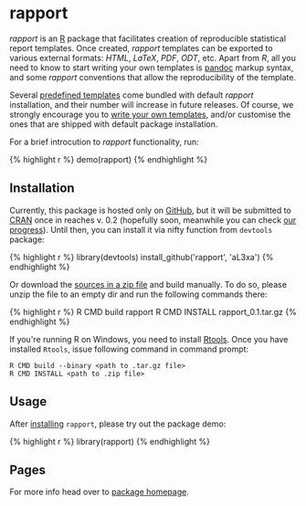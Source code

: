 # rapport

_rapport_ is an [R](http://r-project.org ) package that facilitates creation of reproducible statistical report templates. Once created, _rapport_ templates can be exported to various external formats: _HTML_, _LaTeX_, _PDF_, _ODT_, etc. Apart from _R_, all you need to know to start writing your own templates is [pandoc](http://johnmacfarlane.net/pandoc/index.html ) markup syntax, and some _rapport_ conventions that allow the reproducibility of the template.

Several [predefined templates](#templates ) come bundled with default _rapport_ installation, and their number will increase in future releases. Of course, we strongly encourage you to [write your own templates](#custom), and/or customise the ones that are shipped with default package installation.

For a brief introcution to _rapport_ functionality, run:

{% highlight r %}
demo(rapport)
{% endhighlight %}


## Installation

Currently, this package is hosted only on [GitHub](https://github.com/aL3xa/rapport/), but it will be submitted to [CRAN](cran.r-project.org) once in reaches v. 0.2 (hopefully soon, meanwhile you can check [our progress](https://github.com/aL3xa/rapport/issues?milestone=1&state=open)). Until then, you can install it via nifty function from `devtools` package:

{% highlight r %}
library(devtools)
install_github('rapport', 'aL3xa')
{% endhighlight %}

Or download the [sources in a zip file](https://github.com/aL3xa/rapport/zipball/master) and build manually. To do so, please unzip the file to an empty dir and run the following commands there:

{% highlight r %}
R CMD build rapport
R CMD INSTALL rapport_0.1.tar.gz
{% endhighlight %}

If you're running R on Windows, you need to install [Rtools](http://cran.stat.ucla.edu/bin/windows/Rtools/ ). Once you have installed `Rtools`, issue following command in command prompt:

```
R CMD build --binary <path to .tar.gz file>
R CMD INSTALL <path to .zip file>
```

## Usage

After [installing](#install) `rapport`, please try out the package demo:

{% highlight r %}
library(rapport)
{% endhighlight %}

## Pages

For more info head over to [package homepage](http://rapport-package.info).
